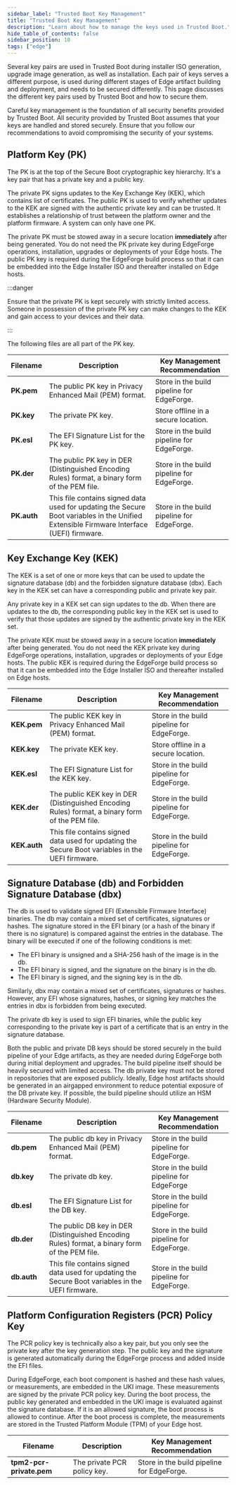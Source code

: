 ```yaml
---
sidebar_label: "Trusted Boot Key Management"
title: "Trusted Boot Key Management"
description: "Learn about how to manage the keys used in Trusted Boot."
hide_table_of_contents: false
sidebar_position: 10
tags: ["edge"]
---
```


Several key pairs are used in Trusted Boot during installer ISO generation, upgrade image generation, as well as
installation. Each pair of keys serves a different purpose, is used during different stages of Edge artifact building
and deployment, and needs to be secured differently. This page discusses the different key pairs used by Trusted Boot
and how to secure them.

Careful key management is the foundation of all security benefits provided by Trusted Boot. All security provided by
Trusted Boot assumes that your keys are handled and stored securely. Ensure that you follow our recommendations to avoid
compromising the security of your systems.

## Platform Key (PK)

The PK is at the top of the Secure Boot cryptographic key hierarchy. It's a key pair that has a private key and a public
key.

The private PK signs updates to the Key Exchange Key (KEK), which contains list of certificates. The public PK is used
to verify whether updates to the KEK are signed with the authentic private key and can be trusted. It establishes a
relationship of trust between the platform owner and the platform firmware. A system can only have one PK.

The private PK must be stowed away in a secure location **immediately** after being generated. You do not need the PK
private key during EdgeForge operations, installation, upgrades or deployments of your Edge hosts. The public PK key is
required during the EdgeForge build process so that it can be embedded into the Edge Installer ISO and thereafter
installed on Edge hosts.

:::danger

Ensure that the private PK is kept securely with strictly limited access. Someone in possession of the private PK key
can make changes to the KEK and gain access to your devices and their data.

:::

The following files are all part of the PK key.

| Filename    | Description                                                                                                                              | Key Management Recommendation              |
| ----------- | ---------------------------------------------------------------------------------------------------------------------------------------- | ------------------------------------------ |
| **PK.pem**  | The public PK key in Privacy Enhanced Mail (PEM) format.                                                                                 | Store in the build pipeline for EdgeForge. |
| **PK.key**  | The private PK key.                                                                                                                      | Store offline in a secure location.        |
| **PK.esl**  | The EFI Signature List for the PK key.                                                                                                   | Store in the build pipeline for EdgeForge. |
| **PK.der**  | The public PK key in DER (Distinguished Encoding Rules) format, a binary form of the PEM file.                                           | Store in the build pipeline for EdgeForge. |
| **PK.auth** | This file contains signed data used for updating the Secure Boot variables in the Unified Extensible Firmware Interface (UEFI) firmware. | Store in the build pipeline for EdgeForge. |

## Key Exchange Key (KEK)

The KEK is a set of one or more keys that can be used to update the signature database (db) and the forbidden signature
database (dbx). Each key in the KEK set can have a corresponding public and private key pair.

Any private key in a KEK set can sign updates to the db. When there are updates to the db, the corresponding public key
in the KEK set is used to verify that those updates are signed by the authentic private key in the KEK set.

The private KEK must be stowed away in a secure location **immediately** after being generated. You do not need the KEK
private key during EdgeForge operations, installation, upgrades or deployments of your Edge hosts. The public KEK is
required during the EdgeForge build process so that it can be embedded into the Edge Installer ISO and thereafter
installed on Edge hosts.

| Filename     | Description                                                                                      | Key Management Recommendation              |
| ------------ | ------------------------------------------------------------------------------------------------ | ------------------------------------------ |
| **KEK.pem**  | The public KEK key in Privacy Enhanced Mail (PEM) format.                                        | Store in the build pipeline for EdgeForge. |
| **KEK.key**  | The private KEK key.                                                                             | Store offline in a secure location.        |
| **KEK.esl**  | The EFI Signature List for the KEK key.                                                          | Store in the build pipeline for EdgeForge. |
| **KEK.der**  | The public KEK key in DER (Distinguished Encoding Rules) format, a binary form of the PEM file.  | Store in the build pipeline for EdgeForge. |
| **KEK.auth** | This file contains signed data used for updating the Secure Boot variables in the UEFI firmware. | Store in the build pipeline for EdgeForge. |

## Signature Database (db) and Forbidden Signature Database (dbx)

The db is used to validate signed EFI (Extensible Firmware Interface) binaries. The db may contain a mixed set of
certificates, signatures or hashes. The signature stored in the EFI binary (or a hash of the binary if there is no
signature) is compared against the entries in the database. The binary will be executed if one of the following
conditions is met:

- The EFI binary is unsigned and a SHA-256 hash of the image is in the db.
- The EFI binary is signed, and the signature on the binary is in the db.
- The EFI binary is signed, and the signing key is in the db.

Similarly, dbx may contain a mixed set of certificates, signatures or hashes. However, any EFI whose signatures, hashes,
or signing key matches the entries in dbx is forbidden from being executed.

The private db key is used to sign EFI binaries, while the public key corresponding to the private key is part of a
certificate that is an entry in the signature database.

Both the public and private DB keys should be stored securely in the build pipeline of your Edge artifacts, as they are
needed during EdgeForge both during initial deployment and upgrades. The build pipeline itself should be heavily secured
with limited access. The db private key must not be stored in repositories that are exposed publicly. Ideally, Edge host
artifacts should be generated in an airgapped environment to reduce potential exposure of the DB private key. If
possible, the build pipeline should utilize an HSM (Hardware Security Module).

| Filename    | Description                                                                                      | Key Management Recommendation              |
| ----------- | ------------------------------------------------------------------------------------------------ | ------------------------------------------ |
| **db.pem**  | The public db key in Privacy Enhanced Mail (PEM) format.                                         | Store in the build pipeline for EdgeForge. |
| **db.key**  | The private db key.                                                                              | Store in the build pipeline for EdgeForge  |
| **db.esl**  | The EFI Signature List for the DB key.                                                           | Store in the build pipeline for EdgeForge. |
| **db.der**  | The public DB key in DER (Distinguished Encoding Rules) format, a binary form of the PEM file.   | Store in the build pipeline for EdgeForge. |
| **db.auth** | This file contains signed data used for updating the Secure Boot variables in the UEFI firmware. | Store in the build pipeline for EdgeForge. |

## Platform Configuration Registers (PCR) Policy Key

The PCR policy key is technically also a key pair, but you only see the private key after the key generation step. The
public key and the signature is generated automatically during the EdgeForge process and added inside the EFI files.

During EdgeForge, each boot component is hashed and these hash values, or measurements, are embedded in the UKI image.
These measurements are signed by the private PCR policy key. During the boot process, the public key generated and
embedded in the UKI image is evaluated against the signature database. If it is an allowed signature, the boot process
is allowed to continue. After the boot process is complete, the measurements are stored in the Trusted Platform Module
(TPM) of your Edge host.

| Filename                 | Description                 | Key Management Recommendation              |
| ------------------------ | --------------------------- | ------------------------------------------ |
| **tpm2-pcr-private.pem** | The private PCR policy key. | Store in the build pipeline for EdgeForge. |
